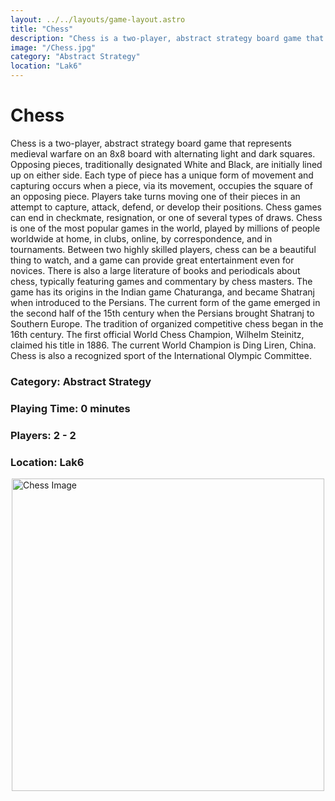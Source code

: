 ```yaml
---
layout: ../../layouts/game-layout.astro
title: "Chess"
description: "Chess is a two-player, abstract strategy board game that represents medieval warfare on an 8x8 board with alternating light and dark squares."
image: "/Chess.jpg"
category: "Abstract Strategy"
location: "Lak6"
---
```

# Chess

Chess is a two-player, abstract strategy board game that represents medieval warfare on an 8x8 board with alternating light and dark squares. Opposing pieces, traditionally designated White and Black, are initially lined up on either side. Each type of piece has a unique form of movement and capturing occurs when a piece, via its movement, occupies the square of an opposing piece. Players take turns moving one of their pieces in an attempt to capture, attack, defend, or develop their positions. Chess games can end in checkmate, resignation, or one of several types of draws. Chess is one of the most popular games in the world, played by millions of people worldwide at home, in clubs, online, by correspondence, and in tournaments. Between two highly skilled players, chess can be a beautiful thing to watch, and a game can provide great entertainment even for novices. There is also a large literature of books and periodicals about chess, typically featuring games and commentary by chess masters.  The game has its origins in the Indian game Chaturanga, and became Shatranj when introduced to the Persians. The current form of the game emerged in the second half of the 15th century when the Persians brought Shatranj to Southern Europe. The tradition of organized competitive chess began in the 16th century. The first official World Chess Champion, Wilhelm Steinitz, claimed his title in 1886. The current World Champion is Ding Liren, China. Chess is also a recognized sport of the International Olympic Committee.  

### Category: Abstract Strategy

### Playing Time: 0 minutes

### Players: 2 - 2

### Location: Lak6

<img src="/Chess.jpg" alt="Chess Image" width="500" style="display: block; margin: 0 auto">

